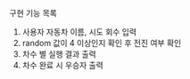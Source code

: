구현 기능 목록

1. 사용자 자동차 이름, 시도 회수 입력
2. random 값이 4 이상인지 확인 후 전진 여부 확인
3. 차수 별 실행 결과 출력
4. 차수 완료 시 우승자 출력